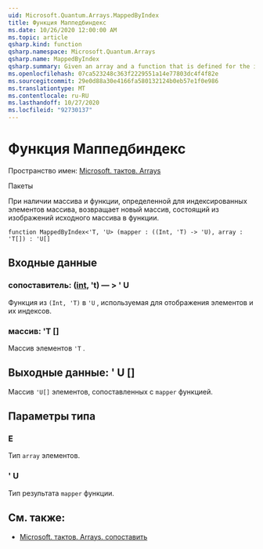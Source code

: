 ```yaml
---
uid: Microsoft.Quantum.Arrays.MappedByIndex
title: Функция Маппедбиндекс
ms.date: 10/26/2020 12:00:00 AM
ms.topic: article
qsharp.kind: function
qsharp.namespace: Microsoft.Quantum.Arrays
qsharp.name: MappedByIndex
qsharp.summary: Given an array and a function that is defined for the indexed elements of the array, returns a new array that consists of the images of the original array under the function.
ms.openlocfilehash: 07ca523248c363f2229551a14e77803dc4f4f82e
ms.sourcegitcommit: 29e0d88a30e4166fa580132124b0eb57e1f0e986
ms.translationtype: MT
ms.contentlocale: ru-RU
ms.lasthandoff: 10/27/2020
ms.locfileid: "92730137"
---
```

# <a name="mappedbyindex-function"></a>Функция Маппедбиндекс

Пространство имен: [Microsoft. тактов. Arrays](xref:Microsoft.Quantum.Arrays)

Пакеты [](https://nuget.org/packages/)


При наличии массива и функции, определенной для индексированных элементов массива, возвращает новый массив, состоящий из изображений исходного массива в функции.

```qsharp
function MappedByIndex<'T, 'U> (mapper : ((Int, 'T) -> 'U), array : 'T[]) : 'U[]
```


## <a name="input"></a>Входные данные

### <a name="mapper--intt---u"></a>сопоставитель: ([int](xref:microsoft.quantum.lang-ref.int), 't) — > ' U

Функция из `(Int, 'T)` в `'U` , используемая для отображения элементов и их индексов.


### <a name="array--t"></a>массив: 'T []

Массив элементов `'T` .



## <a name="output--u"></a>Выходные данные: ' U []

Массив `'U[]` элементов, сопоставленных с `mapper` функцией.

## <a name="type-parameters"></a>Параметры типа

### <a name="t"></a>Е

Тип `array` элементов.
### <a name="u"></a>' U

Тип результата `mapper` функции.

## <a name="see-also"></a>См. также:

- [Microsoft. тактов. Arrays. сопоставить](xref:Microsoft.Quantum.Arrays.Mapped)
